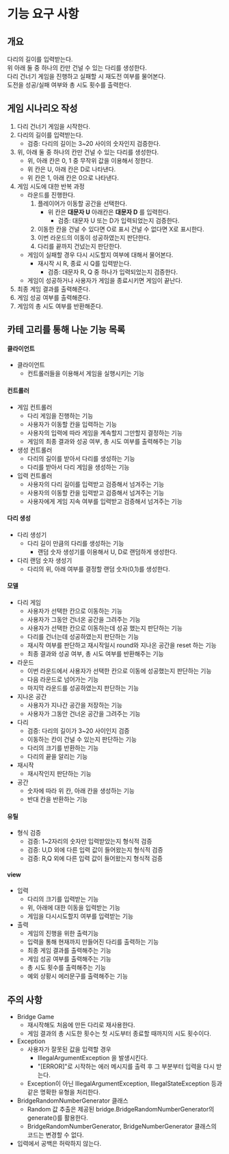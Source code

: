 # 기능 요구 사항 
## 개요 
다리의 길이를 입력받는다.
<br>
위 아래 둘 중 하나의 칸만 건널 수 있는 다리를 생성한다. 
<br>
다리 건너기 게임을 진행하고 실패할 시 재도전 여부를 물어본다.
<br>
도전을 성공/실패 여부와 총 시도 횟수를 출력한다.
## 게임 시나리오 작성 
1. 다리 건너기 게임을 시작한다.
2. 다리의 길이를 입력받는다.
   - 검증: 다리의 길이는 3~20 사이의 숫자인지 검증한다.
3. 위, 아래 둘 중 하나의 칸만 건널 수 있는 다리를 생성한다. 
   - 위, 아래 칸은 0, 1 중 무작위 값을 이용해서 정한다.
   - 위 칸은 U, 아래 칸은 D로 나타낸다.
   - 위 칸은 1, 아래 칸은 0으로 나타낸다.
4. 게임 시도에 대한 반복 과정 
   - 라운드를 진행한다. 
     1. 플레이어가 이동할 공간을 선택한다.
        - 위 칸은 **대문자 U** 아래칸은 **대문자 D** 를 입력한다.
          - 검증: 대문자 U 또는 D가 입력되었는지 검증한다. 
     2. 이동한 칸을 건널 수 있다면 O로 표시 건널 수 없다면 X로 표시한다.
     3. 이번 라운드의 이동이 성공하였는지 판단한다.
     4. 다리를 끝까지 건넜는지 판단한다. 
   - 게임이 실패할 경우 다시 시도할지 여부에 대해서 물어본다.
     - 재시작 시 R, 종료 시 Q를 입력받는다.
       - 검증: 대문자 R, Q 중 하나가 입력되었는지 검증한다.
   - 게임이 성공하거나 사용자가 게임을 종료시키면 게임이 끝난다.
5. 최종 게임 결과를 출력해준다. 
6. 게임 성공 여부를 출력해준다.
7. 게임의 총 시도 여부를 반환해준다.
## 카테 고리를 통해 나눈 기능 목록  
#### 클라이언트
- 클라이언트
  - 컨트롤러들을 이용해서 게임을 실행시키는 기능 
#### 컨트롤러
- 게임 컨트롤러
  - 다리 게임을 진행하는 기능
  - 사용자가 이동할 칸을 입력하는 기능 
  - 사용자의 입력에 따라 게임을 계속할지 그만할지 결정하는 기능 
  - 게임의 최종 결과와 성공 여부, 총 시도 여부를 출력해주는 기능 
- 생성 컨트롤러 
  - 다리의 길이를 받아서 다리를 생성하는 기능
  - 다리를 받아서 다리 게임을 생성하는 기능 
- 입력 컨트롤러
  - 사용자의 다리 길이를 입력받고 검증해서 넘겨주는 기능 
  - 사용자의 이동할 칸을 입력받고 검증해서 넘겨주는 기능 
  - 사용자에게 게임 지속 여부를 입력받고 검증해서 넘겨주는 기능
#### 다리 생성 
- 다리 생성기
  - 다리 길이 만큼의 다리를 생성하는 기능 
    - 랜덤 숫자 생성기를 이용해서 U, D로 랜덤하게 생성한다.
- 다리 랜덤 숫자 생성기
  - 다리의 위, 아래 여부를 결정할 랜덤 숫자(0,1)를 생성한다.
#### 모델 
- 다리 게임 
  - 사용자가 선택한 칸으로 이동하는 기능
  - 사용자가 그동안 건너온 공간을 그려주는 기능
  - 사용자가 선택한 칸으로 이동하는데 성공 했는지 판단하는 기능
  - 다리를 건너는데 성공하였는지 판단하는 기능
  - 재시작 여부를 판단하고 재시작일시 round와 지나온 공간을 reset 하는 기능 
  - 최종 결과와 성공 여부, 총 시도 여부를 반환해주는 기능
- 라운드
  - 이번 라운드에서 사용자가 선택한 칸으로 이동에 성공했는지 판단하는 기능 
  - 다음 라운드로 넘어가는 기능 
  - 마지막 라운드를 성공하였는지 판단하는 기능 
- 지나온 공간
  - 사용자가 지나간 공간을 저장하는 기능 
  - 사용자가 그동안 건너온 공간을 그려주는 기능
- 다리
  - 검증: 다리의 길이가 3~20 사이인지 검증
  - 이동하는 칸이 건널 수 있는지 판단하는 기능
  - 다리의 크기를 반환하는 기능
  - 다리의 끝을 알리는 기능
- 재시작
  - 재시작인지 판단하는 기능 
- 공간
  - 숫자에 따라 위 칸, 아래 칸을 생성하는 기능
  - 반대 칸을 반환하는 기능
#### 유틸 
- 형식 검증
  - 검증: 1~2자리의 숫자만 입력받았는지 형식적 검증
  - 검증: U,D 외에 다른 입력 값이 들어왔는지 형식적 검증
  - 검증: R,Q 외에 다른 입력 값이 들어왔는지 형식적 검증
#### view 
- 입력
  - 다리의 크기를 입력받는 기능
  - 위, 아래에 대한 이동을 입력받는 기능
  - 게임을 다시시도할지 여부를 입력받는 기능
- 출력 
  - 게임의 진행을 위한 출력기능 
  - 입력을 통해 현재까지 만들어진 다리를 출력하는 기능 
  - 최종 게임 결과를 출력해주는 기능 
  - 게임 성공 여부를 출력해주는 기능
  - 총 시도 횟수를 출력해주는 기능 
  - 예외 상황시 에러문구를 출력해주는 기능 
## 주의 사항
- Bridge Game
  - 재시작해도 처음에 만든 다리로 재사용한다.
  - 게임 결과의 총 시도한 횟수는 첫 시도부터 종료할 때까지의 시도 횟수이다.
- Exception
  - 사용자가 잘못된 값을 입력할 경우 
    - IllegalArgumentException 을 발생시킨다.
    - "[ERROR]"로 시작하는 에러 메시지를 출력 후 그 부분부터 입력을 다시 받는다. 
  - Exception이 아닌 IllegalArgumentException, IllegalStateException 등과 같은 명확한 유형을 처리한다.
- BridgeRandomNumberGenerator 클래스
  - Random 값 추출은 제공된 bridge.BridgeRandomNumberGenerator의 generate()를 활용한다. 
  - BridgeRandomNumberGenerator, BridgeNumberGenerator 클래스의 코드는 변경할 수 없다.
- 입력에서 공백은 허락하지 않는다. 
